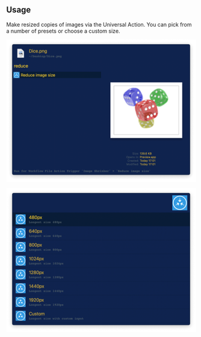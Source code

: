 ## Usage

Make resized copies of images via the Universal Action. You can pick from a number of presets or choose a custom size.

![Universal Action for shrinking image](images/universalaction.png)

![Pick size](images/sizes.png)
